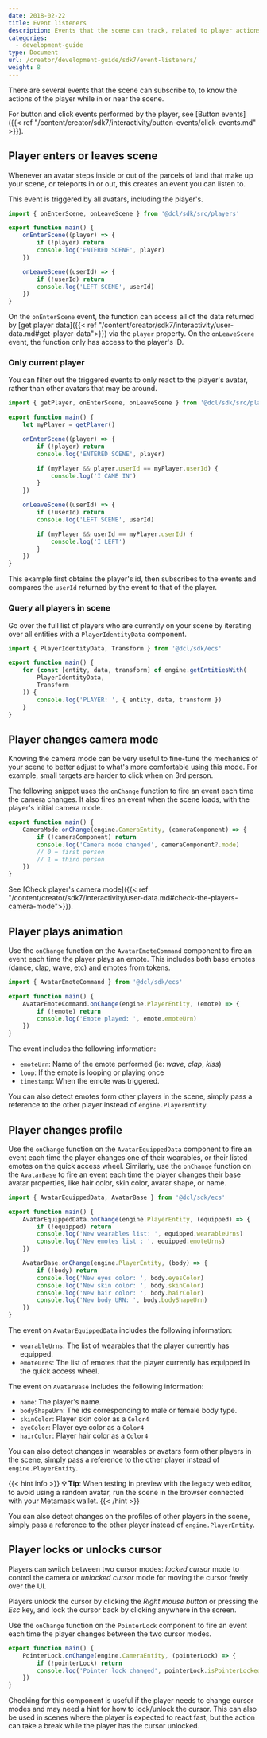 ```yaml
---
date: 2018-02-22
title: Event listeners
description: Events that the scene can track, related to player actions and scene changes.
categories:
  - development-guide
type: Document
url: /creator/development-guide/sdk7/event-listeners/
weight: 8
---
```


There are several events that the scene can subscribe to, to know the actions of the player while in or near the scene.

For button and click events performed by the player, see [Button events]({{< ref "/content/creator/sdk7/interactivity/button-events/click-events.md" >}}).

## Player enters or leaves scene

Whenever an avatar steps inside or out of the parcels of land that make up your scene, or teleports in or out, this creates an event you can listen to.

This event is triggered by all avatars, including the player's.

```ts
import { onEnterScene, onLeaveScene } from '@dcl/sdk/src/players'

export function main() {
	onEnterScene((player) => {
		if (!player) return
		console.log('ENTERED SCENE', player)
	})

	onLeaveScene((userId) => {
		if (!userId) return
		console.log('LEFT SCENE', userId)
	})
}
```

On the `onEnterScene` event, the function can access all of the data returned by [get player data]({{< ref "/content/creator/sdk7/interactivity/user-data.md#get-player-data">}}) via the `player` property.
On the `onLeaveScene` event, the function only has access to the player's ID.

### Only current player

You can filter out the triggered events to only react to the player's avatar, rather than other avatars that may be around.

```ts
import { getPlayer, onEnterScene, onLeaveScene } from '@dcl/sdk/src/players'

export function main() {
	let myPlayer = getPlayer()

	onEnterScene((player) => {
		if (!player) return
		console.log('ENTERED SCENE', player)

		if (myPlayer && player.userId == myPlayer.userId) {
			console.log('I CAME IN')
		}
	})

	onLeaveScene((userId) => {
		if (!userId) return
		console.log('LEFT SCENE', userId)

		if (myPlayer && userId == myPlayer.userId) {
			console.log('I LEFT')
		}
	})
}
```

This example first obtains the player's id, then subscribes to the events and compares the `userId` returned by the event to that of the player.

### Query all players in scene

Go over the full list of players who are currently on your scene by iterating over all entities with a `PlayerIdentityData` component.

```ts
import { PlayerIdentityData, Transform } from '@dcl/sdk/ecs'

export function main() {
	for (const [entity, data, transform] of engine.getEntitiesWith(
		PlayerIdentityData,
		Transform
	)) {
		console.log('PLAYER: ', { entity, data, transform })
	}
}
```

## Player changes camera mode

Knowing the camera mode can be very useful to fine-tune the mechanics of your scene to better adjust to what's more comfortable using this mode. For example, small targets are harder to click when on 3rd person.

The following snippet uses the `onChange` function to fire an event each time the camera changes. It also fires an event when the scene loads, with the player's initial camera mode.

```ts
export function main() {
	CameraMode.onChange(engine.CameraEntity, (cameraComponent) => {
		if (!cameraComponent) return
		console.log('Camera mode changed', cameraComponent?.mode)
		// 0 = first person
		// 1 = third person
	})
}
```

See [Check player's camera mode]({{< ref "/content/creator/sdk7/interactivity/user-data.md#check-the-players-camera-mode">}}).

## Player plays animation

Use the `onChange` function on the `AvatarEmoteCommand` component to fire an event each time the player plays an emote. This includes both base emotes (dance, clap, wave, etc) and emotes from tokens.

```ts
import { AvatarEmoteCommand } from '@dcl/sdk/ecs'

export function main() {
	AvatarEmoteCommand.onChange(engine.PlayerEntity, (emote) => {
		if (!emote) return
		console.log('Emote played: ', emote.emoteUrn)
	})
}
```

The event includes the following information:

- `emoteUrn`: Name of the emote performed (ie: _wave_, _clap_, _kiss_)
- `loop`: If the emote is looping or playing once
- `timestamp`: When the emote was triggered.

You can also detect emotes form other players in the scene, simply pass a reference to the other player instead of `engine.PlayerEntity`.

## Player changes profile

Use the `onChange` function on the `AvatarEquippedData` component to fire an event each time the player changes one of their wearables, or their listed emotes on the quick access wheel. Similarly, use the `onChange` function on the `AvatarBase` to fire an event each time the player changes their base avatar properties, like hair color, skin color, avatar shape, or name.

```ts
import { AvatarEquippedData, AvatarBase } from '@dcl/sdk/ecs'

export function main() {
	AvatarEquippedData.onChange(engine.PlayerEntity, (equipped) => {
		if (!equipped) return
		console.log('New wearables list: ', equipped.wearableUrns)
		console.log('New emotes list : ', equipped.emoteUrns)
	})

	AvatarBase.onChange(engine.PlayerEntity, (body) => {
		if (!body) return
		console.log('New eyes color: ', body.eyesColor)
		console.log('New skin color: ', body.skinColor)
		console.log('New hair color: ', body.hairColor)
		console.log('New body URN: ', body.bodyShapeUrn)
	})
}
```

The event on `AvatarEquippedData` includes the following information:

- `wearableUrns`: The list of wearables that the player currently has equipped.
- `emoteUrns`: The list of emotes that the player currently has equipped in the quick access wheel.

The event on `AvatarBase` includes the following information:

- `name`: The player's name.
- `bodyShapeUrn`: The ids corresponding to male or female body type.
- `skinColor`: Player skin color as a `Color4`
- `eyeColor`: Player eye color as a `Color4`
- `hairColor`: Player hair color as a `Color4`

You can also detect changes in wearables or avatars form other players in the scene, simply pass a reference to the other player instead of `engine.PlayerEntity`.

{{< hint info >}}
**💡 Tip**: When testing in preview with the legacy web editor, to avoid using a random avatar, run the scene in the browser connected with your Metamask wallet.
{{< /hint >}}

You can also detect changes on the profiles of other players in the scene, simply pass a reference to the other player instead of `engine.PlayerEntity`.

## Player locks or unlocks cursor

Players can switch between two cursor modes: _locked cursor_ mode to control the camera or _unlocked cursor_ mode for moving the cursor freely over the UI.

Players unlock the cursor by clicking the _Right mouse button_ or pressing the _Esc_ key, and lock the cursor back by clicking anywhere in the screen.

Use the `onChange` function on the `PointerLock` component to fire an event each time the player changes between the two cursor modes.

```ts
export function main() {
	PointerLock.onChange(engine.CameraEntity, (pointerLock) => {
		if (!pointerLock) return
		console.log('Pointer lock changed', pointerLock.isPointerLocked)
	})
}
```

Checking for this component is useful if the player needs to change cursor modes and may need a hint for how to lock/unlock the cursor. This can also be used in scenes where the player is expected to react fast, but the action can take a break while the player has the cursor unlocked.

